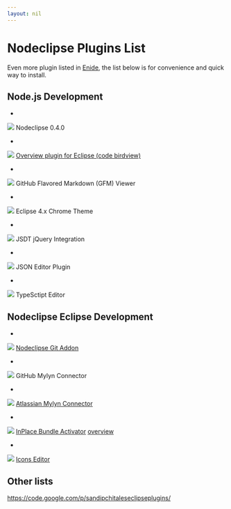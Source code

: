 ```yaml
---
layout: nil
---
```


# Nodeclipse Plugins List

Even more plugin listed in [Enide](http://marketplace.eclipse.org/content/enide-eclipse-nodejs-ide),
the list below is for convenience and quick way to install.

## Node.js Development

- <a href="http://marketplace.eclipse.org/marketplace-client-intro?mpc_install=759140">
<img src="http://marketplace.eclipse.org/sites/all/modules/custom/marketplace/images/installbutton.png"></a>
Nodeclipse 0.4.0
- <a href="http://marketplace.eclipse.org/marketplace-client-intro?mpc_install=687236" class="drag">
<img src="http://marketplace.eclipse.org/sites/all/modules/custom/marketplace/images/installbutton.png"></a>
[Overview plugin for Eclipse (code birdview)](http://marketplace.eclipse.org/node/687236)
- <a href="http://marketplace.eclipse.org/marketplace-client-intro?mpc_install=900708">
<img src="http://marketplace.eclipse.org/sites/all/modules/custom/marketplace/images/installbutton.png"></a>
GitHub Flavored Markdown (GFM) Viewer
- <a href="http://marketplace.eclipse.org/marketplace-client-intro?mpc_install=339851">
<img src="http://marketplace.eclipse.org/sites/all/modules/custom/marketplace/images/installbutton.png"></a>
Eclipse 4.x Chrome Theme
- <a href="http://marketplace.eclipse.org/marketplace-client-intro?mpc_install=58952">
<img src="http://marketplace.eclipse.org/sites/all/modules/custom/marketplace/images/installbutton.png"></a>
JSDT jQuery Integration
- <a href="http://marketplace.eclipse.org/marketplace-client-intro?mpc_install=945">
<img src="http://marketplace.eclipse.org/sites/all/modules/custom/marketplace/images/installbutton.png"></a>
JSON Editor Plugin
- <a href="http://marketplace.eclipse.org/marketplace-client-intro?mpc_install=1060522" class="drag">
<img src="http://marketplace.eclipse.org/sites/all/modules/custom/marketplace/images/installbutton.png"></a>
TypeSctipt Editor

## Nodeclipse Eclipse Development

- <a href="http://marketplace.eclipse.org/marketplace-client-intro?mpc_install=1076754">
<img src="http://marketplace.eclipse.org/sites/all/modules/custom/marketplace/images/installbutton.png"></a>
[Nodeclipse Git Addon](http://www.nodeclipse.org/git/addon/)
- <a href="http://marketplace.eclipse.org/marketplace-client-intro?mpc_install=1147">
<img src="http://marketplace.eclipse.org/sites/all/modules/custom/marketplace/images/installbutton.png"></a>
GitHub Mylyn Connector
- <a href="http://marketplace.eclipse.org/marketplace-client-intro?mpc_install=950">
<img src="http://marketplace.eclipse.org/sites/all/modules/custom/marketplace/images/installbutton.png"></a>
[Atlassian Mylyn Connector](http://marketplace.eclipse.org/content/atlassian-connector-eclipse)
- <a href="http://marketplace.eclipse.org/marketplace-client-intro?mpc_install=485277">
<img src="http://marketplace.eclipse.org/sites/all/modules/custom/marketplace/images/installbutton.png"></a>
[InPlace Bundle Activator](http://marketplace.eclipse.org/content/inplace-bundle-activator) [overview](http://javatime.no/blog/inplace-activator-overview/)
- <a href="http://marketplace.eclipse.org/marketplace-client-intro?mpc_install=322221">
<img src="http://marketplace.eclipse.org/sites/all/modules/custom/marketplace/images/installbutton.png"></a>
[Icons Editor](http://code.google.com/a/eclipselabs.org/p/eclipse-icons-editor/)

## Other lists

https://code.google.com/p/sandipchitaleseclipseplugins/



